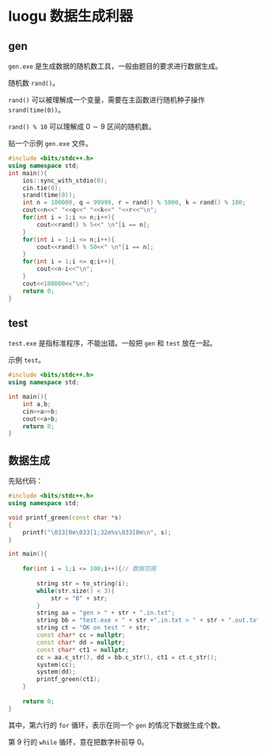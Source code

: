 # luogu 数据生成利器

## gen

`gen.exe` 是生成数据的随机数工具，一般由题目的要求进行数据生成。

随机数 `rand()`。

`rand()` 可以被理解成一个变量，需要在主函数进行随机种子操作 `srand(time(0))`。

`rand() % 10` 可以理解成 $0 \sim 9$​ 区间的随机数。

贴一个示例 `gen.exe` 文件。

```cpp
#include <bits/stdc++.h>
using namespace std;
int main(){
	ios::sync_with_stdio(0);
	cin.tie(0);
	srand(time(0));
	int n = 100000, q = 99999, r = rand() % 5000, k = rand() % 100;
	cout<<n<<" "<<q<<" "<<k<<" "<<r<<"\n";
	for(int i = 1;i <= n;i++){
		cout<<rand() % 5<<" \n"[i == n];
	}
	for(int i = 1;i <= n;i++){
		cout<<rand() % 50<<" \n"[i == n];
	}
	for(int i = 1;i <= q;i++){
		cout<<n-i<<"\n";
	}
	cout<<100000<<"\n";
	return 0;
}
```

## test

`test.exe` 是指标准程序，不能出错。一般把 `gen` 和 `test` 放在一起。

示例 `test`。

```cpp
#include <bits/stdc++.h>
using namespace std;

int main(){
    int a,b;
    cin>>a>>b;
    cout<<a+b;
    return 0;
}
```

## 数据生成

先贴代码：

```cpp
#include <bits/stdc++.h>
using namespace std;

void printf_green(const char *s)
{
	printf("\033[0m\033[1;32m%s\033[0m\n", s);
}

int main(){
	
	for(int i = 1;i <= 100;i++){// 数据范围 
		
		string str = to_string(i);
		while(str.size() < 3){
			str = "0" + str;
		}
		string aa = "gen > " + str + ".in.txt";
		string bb = "test.exe < " + str +".in.txt > " + str + ".out.txt";
		string ct = "OK on test " + str;
		const char* cc = nullptr;
		const char* dd = nullptr;
		const char* ct1 = nullptr;
		cc = aa.c_str(), dd = bb.c_str(), ct1 = ct.c_str();
		system(cc);
		system(dd);
		printf_green(ct1);
	}
	
	return 0;
}
```

其中，第六行的 `for` 循环，表示在同一个 `gen` 的情况下数据生成个数。

第 $9$ 行的 `while` 循环，意在把数字补前导 $0$。


